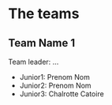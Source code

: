 # The teams 

## Team Name 1
Team leader: ...

* Junior1: Prenom Nom
* Junior2: Prenom Nom
* Junior3: Chalrotte Catoire